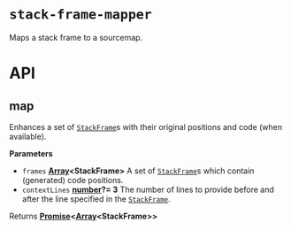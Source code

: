 # `stack-frame-mapper`

Maps a stack frame to a sourcemap.

# API

<!-- Generated by documentation.js. Update this documentation by updating the source code. -->

## map

Enhances a set of <code>[StackFrame](https://github.com/Timer/stack-frame/tree/master/packages/stack-frame#stackframe)</code>s with their original positions and code (when available).

**Parameters**

-   `frames` **[Array](https://developer.mozilla.org/en-US/docs/Web/JavaScript/Reference/Global_Objects/Array)&lt;StackFrame>** A set of <code>[StackFrame](https://github.com/Timer/stack-frame/tree/master/packages/stack-frame#stackframe)</code>s which contain (generated) code positions.
-   `contextLines` **[number](https://developer.mozilla.org/en-US/docs/Web/JavaScript/Reference/Global_Objects/Number)?= 3** The number of lines to provide before and after the line specified in the <code>[StackFrame](https://github.com/Timer/stack-frame/tree/master/packages/stack-frame#stackframe)</code>.

Returns **[Promise](https://developer.mozilla.org/en-US/docs/Web/JavaScript/Reference/Global_Objects/Promise)&lt;[Array](https://developer.mozilla.org/en-US/docs/Web/JavaScript/Reference/Global_Objects/Array)&lt;StackFrame>>** 
